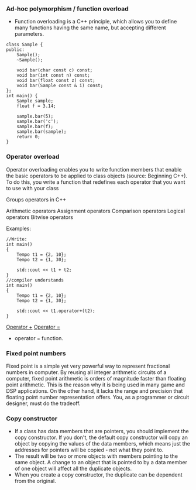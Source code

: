 ### Ad-hoc polymorphism / function overload

- Function overloading is a C++ principle, which allows you to define many functions having the same name, but accepting different parameters.

```
class Sample {
public:
	Sample();
	~Sample();

	void bar(char const c) const;
	void bar(int const n) const;
	void bar(float const z) const;
	void bar(Sample const & i) const;
};
int main() {
	Sample sample;
	float f = 3.14;

	sample.bar(5);
	sample.bar('c');
	sample.bar(f);
	sample.bar(sample);
	return 0;
}
```

### Operator overload

Operator overloading enables you to write function members that enable the basic operators to be applied to class objects (source: Beginning C++). To do this, you write a function that redefines each operator that you want to use with your class

Groups operators in C++

Arithmetic operators
Assignment operators
Comparison operators
Logical operators
Bitwise operators

Examples:

```
//Write:
int main()
{
	Tempo t1 = {2, 10};
	Tempo t2 = {1, 30};

	std::cout << t1 + t2;
}
//compiler understands
int main()
{
	Tempo t1 = {2, 10};
	Tempo t2 = {1, 30};

	std::cout << t1.operator+(t2);
}
```

[Operator +](https://github.com/nandajfa/CPP/tree/main/cpp07)
[Operator =](https://github.com/nandajfa/CPP/tree/main/cpp07)

- operator = function.

### Fixed point numbers

Fixed point is a simple yet very powerful way to represent fractional numbers in computer. By reusing all integer arithmetic circuits of a computer, fixed point arithmetic is orders of magnitude faster than floating point arithmetic. This is the reason why it is being used in many game and DSP applications. On the other hand, it lacks the range and precision that floating point number representation offers. You, as a programmer or circuit designer, must do the tradeoff.

### Copy constructor

- If a class has data members that are pointers, you should implement the copy constructor. If you don't, the default copy constructor will copy an object by copying the values of the data members, which means just the addresses for pointers will be copied - not what they point to.
- The result will be two or more objects with members pointing to the same object. A change to an object that is pointed to by a data member of one object will affect all the duplicate objects.
- When you create a copy constructor, the duplicate can be dependent from the original.
